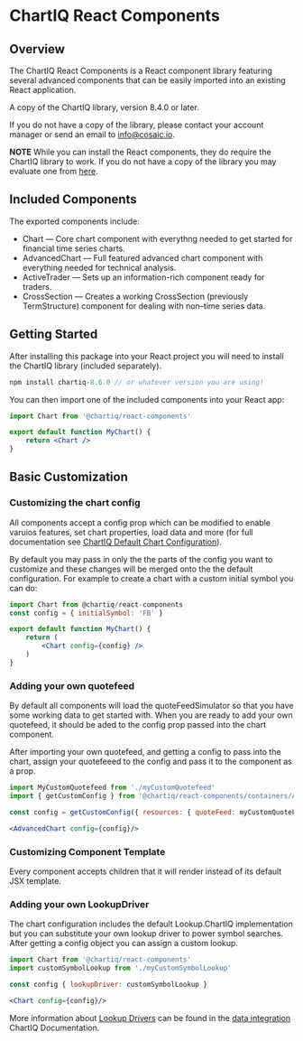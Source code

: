 # ChartIQ React Components

## Overview

The ChartIQ React Components is a React component library featuring several advanced components that can be easily imported into an existing React application.

A copy of the ChartIQ library, version 8.4.0 or later.

If you do not have a copy of the library, please contact your account manager or send an email to <info@cosaic.io>.

**NOTE** While you can install the React components, they do require the ChartIQ library to work. If you do not have a copy of the library you may evaluate one from [here](https://cosaic.io/chartiq-sdk-library-download/).

## Included Components

The exported components include:

- Chart &mdash; Core chart component with everythng needed to get started for financial time series charts.
- AdvancedChart &mdash; Full featured advanced chart component with everything needed for technical analysis.
- ActiveTrader &mdash; Sets up an information-rich component ready for traders.
- CrossSection &mdash; Creates a working CrossSection (previously TermStructure) component for dealing with non&ndash;time series data.

## Getting Started

After installing this package into your React project you will need to install the ChartIQ library (included separately).

```js
npm install chartiq-8.6.0 // or whatever version you are using!
```

You can then import one of the included components into your React app:

```jsx
import Chart from '@chartiq/react-components'

export default function MyChart() {
	return <Chart />
}

```

## Basic Customization

### Customizing the chart config

All components accept a config prop which can be modified to enable varuios features, set chart properties, load data and more (for full documentation see [ChartIQ Default Chart Configuration](https://documentation.chartiq.com/tutorial-Chart%20Configuration.html)).

By default you may pass in only the the parts of the config you want to customize and these changes will be merged onto the the default configuration. For example to create a chart with a custom initial symbol you can do:

```jsx
import Chart from @chartiq/react-components
const config = { initialSymbol: 'FB' }

export default function MyChart() {
	return (
		<Chart config={config} />
	)
}
```


### Adding your own quotefeed

By default all components will load the quoteFeedSimulator so that you have some working data to get started with. When you are ready to add your own quotefeed, it should be aded to the config prop passed into the chart component.

After importing your own quotefeed, and getting a config to pass into the chart, assign your quotefeeed to the config and  pass it to the component as a prop.

```jsx
import MyCustomQuotefeed from './myCustomQuotefeed'
import { getCustomConfig } from '@chartiq/react-components/containers/AdvancedChart/resources'

const config = getCustomConfig({ resources: { quoteFeed: myCustomQuoteFeed }})

<AdvancedChart config={config}/>
```

### Customizing Component Template

Every component accepts children that it will render instead of its default JSX template. 
### Adding your own LookupDriver

The chart configuration includes the default Lookup.ChartIQ implementation but you can substitute your own lookup driver to power symbol searches. After getting a config object you can assign a custom lookup.

```jsx
import Chart from '@chartiq/react-components'
import customSymbolLookup from './myCustomSymbolLookup'

const config { lookupDriver: customSymbolLookup }

<Chart config={config}/>
```

More information about [Lookup Drivers](https://documentation.chartiq.com/CIQ.ChartEngine.Driver.Lookup.html) can be found in the [data integration](https://documentation.chartiq.com/tutorial-DataIntegrationQuoteFeeds.html#main) ChartIQ Documentation.
